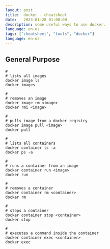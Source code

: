 ```yaml
---
layout: post
title:  docker - cheatsheet
date:   2023-01-28 01:00:00
description: some useful ways to use docker.
language: en-us
tags: ["cheatsheet", "tools", "docker"]
language: en-us
---
```

## General Purpose

~~~ shell
#
# lists all images
docker image ls		
docker images
~~~
~~~ shell
#
# removes an image
docker image rm <image>		
docker rmi <image>
~~~
~~~ shell
#
# pulls image from a docker registry
docker image pull <image>		
docker pull
~~~
~~~ shell
#
# lists all containers
docker container ls -a		
docker ps -a
~~~
~~~ shell
#
# runs a container from an image
docker container run <image>	
docker run
~~~
~~~ shell
#
# removes a container 
docker container rm <container>	
docker rm
~~~
~~~ shell
#
# stops a container
docker container stop <container>		
docker stop
~~~
~~~ shell
#
# executes a command inside the container
docker container exec <container>	 	
docker exec
~~~